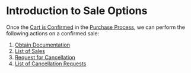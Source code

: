 ﻿# Introduction to Sale Options

Once the [Cart is Confirmed](../shoppingCart/sale.md) in the [Purchase Process](../shoppingCart/introduction.md), we can perform the following actions on a confirmed sale:

1. [Obtain Documentation](../shoppingCart/documentation.md)
2. [List of Sales](../shoppingCart/listOfSales.md)
3. [Request for Cancellation](./saleCancellationRequest.md)
4. [List of Cancellation Requests](./saleCancellationRequest.md)